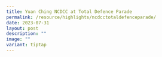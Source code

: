 ```yaml
---
title: Yuan Ching NCDCC at Total Defence Parade
permalink: /resource/highlights/ncdcctotaldefenceparade/
date: 2023-07-31
layout: post
description: ""
image: ""
variant: tiptap
---
```

